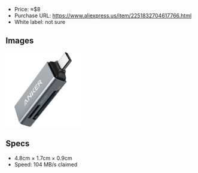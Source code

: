 - Price: ≈$8
- Purchase URL: https://www.aliexpress.us/item/2251832704617766.html
- White label: not sure

## Images

<img alt="sd-and-micro-sd-reader-by-anker" width="200" src="sd-and-micro-sd-reader-by-anker.jpg">

## Specs

- 4.8cm × 1.7cm × 0.9cm
- Speed: 104 MB/s claimed
